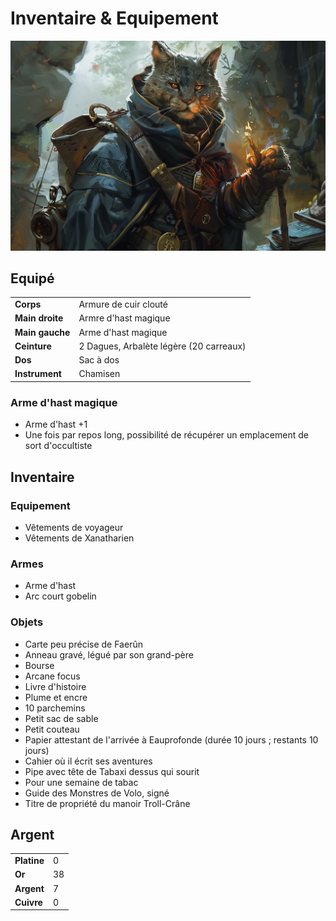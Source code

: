 # Inventaire & Equipement

![Inventaire](./_images/inventaire.png)

## Equipé
|||
|-|-|
|**Corps**|Armure de cuir clouté|
|**Main droite**|Armre d'hast magique|
|**Main gauche**|Arme d'hast magique|
|**Ceinture**|2 Dagues, Arbalète légère (20 carreaux)|
|**Dos**|Sac à dos|
|**Instrument**|Chamisen|

### Arme d'hast magique
* Arme d'hast +1
* Une fois par repos long, possibilité de récupérer un emplacement de sort d'occultiste

## Inventaire

### Equipement
* Vêtements de voyageur
* Vêtements de Xanatharien

### Armes
* Arme d'hast
* Arc court gobelin

### Objets
* Carte peu précise de Faerûn
* Anneau gravé, légué par son grand-père
* Bourse
* Arcane focus
* Livre d'histoire
* Plume et encre
* 10 parchemins
* Petit sac de sable
* Petit couteau
* Papier attestant de l'arrivée à Eauprofonde (durée 10 jours ; restants 10 jours)
* Cahier où il écrit ses aventures
* Pipe avec tête de Tabaxi dessus qui sourit
* Pour une semaine de tabac
* Guide des Monstres de Volo, signé
* Titre de propriété du manoir Troll-Crâne

## Argent
| | |
|-|-|
|**Platine**|0|
|**Or**|38|
|**Argent**|7|
|**Cuivre**|0|